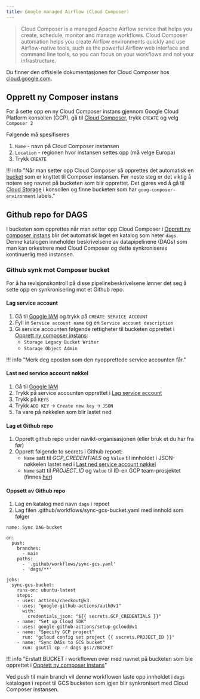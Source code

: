 ```yaml
---
title: Google managed Airflow (Cloud Composer)
---
```


> Cloud Composer is a managed Apache Airflow service that helps you create, schedule, monitor and manage workflows.
> Cloud Composer automation helps you create Airflow environments quickly and use Airflow-native tools, such as the powerful Airflow web interface and command line tools, so you can focus on your workflows and not your infrastructure.

Du finner den offisielle dokumentasjonen for Cloud Composer hos [cloud.google.com](https://cloud.google.com/composer/docs/concepts/overview).

## Opprett ny Composer instans
For å sette opp en ny Cloud Composer instans gjennom Google Cloud Platform konsollen (GCP),
gå til [Cloud Composer](https://console.cloud.google.com/composer), trykk `CREATE` og velg `Composer 2`

Følgende må spesifiseres

1. `Name` - navn på Cloud Composer instansen
2. `Location` - regionen hvor instansen settes opp (må velge Europa)
3. Trykk `CREATE`

!!! info "Når man setter opp Cloud Composer så opprettes det automatisk en [bucket](https://cloud.google.com/storage/docs/introduction) som er knyttet til Composer instansen. Før neste steg er det viktig å notere seg navnet på bucketen som blir opprettet. Det gjøres ved å gå til [Cloud Storage](https://console.cloud.google.com/storage) i konsollen og finne bucketen som har `goog-composer-environment` labels."

## Github repo for DAGS
I bucketen som opprettes når man setter opp Cloud Composer i [Opprett ny composer instans](cloud-composer#opprett-ny-composer-instans) blir det automatisk laget en katalog som heter `dags`.
Denne katalogen inneholder beskrivelsene av datapipelinene (DAGs) som man kan orkestrere med Cloud Composer og dette synkroniseres kontinuerlig med instansen.

### Github synk mot Composer bucket
For å ha revisjonskontroll på disse pipelinebeskrivelsene lønner det seg å sette opp en synkronisering mot et Github repo.

#### Lag service account
1. Gå til [Google IAM](https://console.cloud.google.com/iam-admin/serviceaccounts)
og trykk på `CREATE SERVICE ACCOUNT`
2. Fyll in `Service account name` og en `Service account description`
4. Gi service accounten følgende rettigheter til bucketen opprettet i [Opprett ny composer instans](cloud-composer#opprett-ny-composer-instans):
    - `Storage Legacy Bucket Writer`
    - `Storage Object Admin`

!!! info "Merk deg eposten som den nyopprettede service accounten får."

#### Last ned service account nøkkel
1. Gå til [Google IAM](https://console.cloud.google.com/iam-admin/serviceaccounts)
2. Trykk på service accounten opprettet i [Lag service account](cloud-composer#lag-service-account)
3. Trykk på `KEYS`
4. Trykk `ADD KEY` -> `Create new key` -> `JSON`
5. Ta vare på nøkkelen som blir lastet ned

#### Lag et Github repo
1. Opprett github repo under navikt-organisasjonen (eller bruk et du har fra før)
2. Opprett følgende to secrets i Github repoet:
    - `Name` satt til _GCP_CREDENTIALS_ og `Value` til innholdet i JSON-nøkkelen lastet ned i [Last ned service account nøkkel](cloud-composer#last-ned-service-account-nøkkel)
    - `Name` satt til _PROJECT_ID_ og `Value` til ID-en GCP team-prosjektet (finnes [her](https://console.cloud.google.com/home/dashboard))

#### Oppsett av Github repo
1. Lag en katalog med navn `dags` i repoet
2. Lag filen .github/workflows/sync-gcs-bucket.yaml med innhold som følger

````
name: Sync DAG-bucket

on:
  push:
    branches:
      - main
    paths:
      - '.github/workflows/sync-gcs.yaml'
      - 'dags/**'

jobs:
  sync-gcs-bucket:
    runs-on: ubuntu-latest
    steps:
    - uses: actions/checkout@v3
    - uses: "google-github-actions/auth@v1"
      with:
        credentials_json: "${{ secrets.GCP_CREDENTIALS }}"
    - name: "Set up Cloud SDK"
    - uses: google-github-actions/setup-gcloud@v1
    - name: "Specify GCP project"
      run: "gcloud config set project {{ secrets.PROJECT_ID }}"
    - name: "Sync DAGs to GCS bucket"
      run: gsutil cp -r dags gs://BUCKET
````

!!! info "Erstatt BUCKET i workflowen over med navnet på bucketen som ble opprettet i [Opprett ny composer instans](cloud-composer#opprett-ny-composer-instans)"


Ved push til main branch vil denne workflowen laste opp innholdet i `dags` katalogen i repoet til GCS bucketen 
som igjen blir synkronisert  med Cloud Composer instansen.
